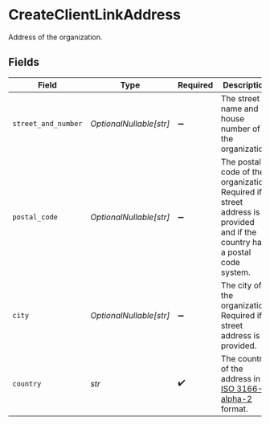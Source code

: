 # CreateClientLinkAddress

Address of the organization.


## Fields

| Field                                                                                                                      | Type                                                                                                                       | Required                                                                                                                   | Description                                                                                                                |
| -------------------------------------------------------------------------------------------------------------------------- | -------------------------------------------------------------------------------------------------------------------------- | -------------------------------------------------------------------------------------------------------------------------- | -------------------------------------------------------------------------------------------------------------------------- |
| `street_and_number`                                                                                                        | *OptionalNullable[str]*                                                                                                    | :heavy_minus_sign:                                                                                                         | The street name and house number of the organization.                                                                      |
| `postal_code`                                                                                                              | *OptionalNullable[str]*                                                                                                    | :heavy_minus_sign:                                                                                                         | The postal code of the organization. Required if a street address is provided and if the country has a postal code system. |
| `city`                                                                                                                     | *OptionalNullable[str]*                                                                                                    | :heavy_minus_sign:                                                                                                         | The city of the organization. Required if a street address is provided.                                                    |
| `country`                                                                                                                  | *str*                                                                                                                      | :heavy_check_mark:                                                                                                         | The country of the address in [ISO 3166-1 alpha-2](https://en.wikipedia.org/wiki/ISO_3166-1_alpha-2) format.               |